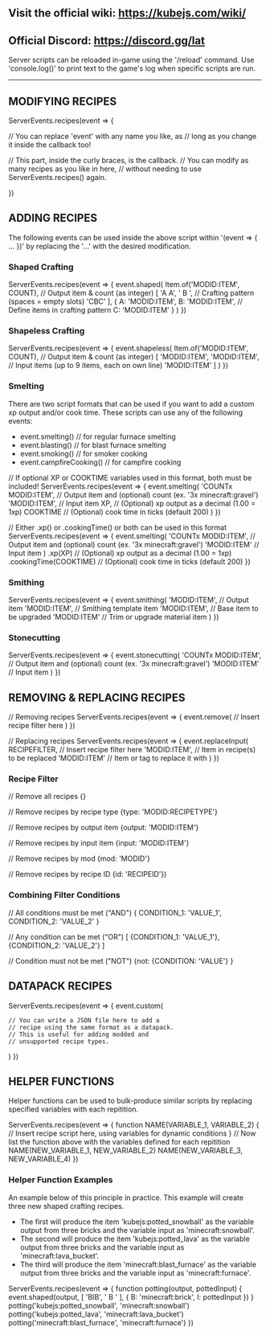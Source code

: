 ## Visit the official wiki:  https://kubejs.com/wiki/
## Official Discord:  https://discord.gg/lat

Server scripts can be reloaded in-game using the '/reload' command.
Use 'console.log()' to print text to the game's log when specific scripts are run.

---

## MODIFYING RECIPES

ServerEvents.recipes(event => {

  // You can replace 'event' with any name you like, as
  // long as you change it inside the callback too!

  // This part, inside the curly braces, is the callback.
  // You can modify as many recipes as you like in here,
  // without needing to use ServerEvents.recipes() again.

})


## ADDING RECIPES

The following events can be used inside the above script within '(event => { ... })' by replacing the '...' with the desired modification.


### Shaped Crafting

ServerEvents.recipes(event => {
  event.shaped(
    Item.of('MODID:ITEM', COUNT),  // Output item & count (as integer)
    [
      'A A',
      ' B ',  // Crafting pattern (spaces = empty slots)
      'CBC'
    ],
    {
      A: 'MODID:ITEM',
      B: 'MODID:ITEM',  // Define items in crafting pattern
      C: 'MODID:ITEM'
    }
  )
})


### Shapeless Crafting

ServerEvents.recipes(event => {
  event.shapeless(
    Item.of('MODID:ITEM', COUNT),  // Output item & count (as integer)
    [
      'MODID:ITEM',
      'MODID:ITEM',  // Input items (up to 9 items, each on own line)
      'MODID:ITEM'
    ]
  )
})


### Smelting

There are two script formats that can be used if you want to add a custom xp output and/or cook time.  These scripts can use any of the following events:
 - event.smelting()  // for regular furnace smelting
 - event.blasting()  // for blast furnace smelting
 - event.smoking()  // for smoker cooking
 - event.campfireCooking()  // for campfire cooking

// If optional XP or COOKTIME variables used in this format, both must be included!
ServerEvents.recipes(event => {
  event.smelting(
    'COUNTx MODID:ITEM',  // Output item and (optional) count (ex. '3x minecraft:gravel')
    'MODID:ITEM',  // Input item
    XP,  // (Optional) xp output as a decimal (1.00 = 1xp)
    COOKTIME  // (Optional) cook time in ticks (default 200)
  )
})

// Either .xp() or .cookingTime() or both can be used in this format
ServerEvents.recipes(event => {
  event.smelting(
    'COUNTx MODID:ITEM',  // Output item and (optional) count (ex. '3x minecraft:gravel')
    'MODID:ITEM'  // Input item
  )
  .xp(XP)  // (Optional) xp output as a decimal (1.00 = 1xp)
  .cookingTime(COOKTIME)  // (Optional) cook time in ticks (default 200)
})


### Smithing

ServerEvents.recipes(event => {
  event.smithing(
    'MODID:ITEM',  // Output item
    'MODID:ITEM',  // Smithing template item
    'MODID:ITEM',  // Base item to be upgraded
    'MODID:ITEM'   // Trim or upgrade material item
  )
})


### Stonecutting

ServerEvents.recipes(event => {
  event.stonecutting(
    'COUNTx MODID:ITEM',  // Output item and (optional) count (ex. '3x minecraft:gravel')
    'MODID:ITEM'  // Input item
  )
})


## REMOVING & REPLACING RECIPES

// Removing recipes
ServerEvents.recipes(event => {
  event.remove(
    // Insert recipe filter here
  )
})

// Replacing recipes
ServerEvents.recipes(event => {
  event.replaceInput(
    RECIPEFILTER,  // Insert recipe filter here
    'MODID:ITEM',  // Item in recipe(s) to be replaced
    'MODID:ITEM'  // Item or tag to replace it with
  )
})


### Recipe Filter

// Remove all recipes
{}

// Remove recipes by recipe type
{type: 'MODID:RECIPETYPE'}

// Remove recipes by output item
{output: 'MODID:ITEM'}

// Remove recipes by input item
{input: 'MODID:ITEM'}

// Remove recipes by mod
{mod: 'MODID'}

// Remove recipes by recipe ID
{id: 'RECIPEID'})


### Combining Filter Conditions

// All conditions must be met ("AND")
{
  CONDITION_1: 'VALUE_1',
  CONDITION_2: 'VALUE_2'
}

// Any condition can be met ("OR")
[
  {CONDITION_1: 'VALUE_1'},
  {CONDITION_2: 'VALUE_2'}
]

// Condition must not be met ("NOT")
{not:
  {CONDITION: 'VALUE'}
}


## DATAPACK RECIPES

ServerEvents.recipes(event => {
  event.custom(

    // You can write a JSON file here to add a
    // recipe using the same format as a datapack.
    // This is useful for adding modded and
    // unsupported recipe types.

  )
})


## HELPER FUNCTIONS

Helper functions can be used to bulk-produce similar scripts by replacing specified variables with each repitition.

ServerEvents.recipes(event => {
  function NAME(VARIABLE_1, VARIABLE_2) {
    // Insert recipe script here, using variables for dynamic conditions
  }
  // Now list the function above with the variables defined for each repitition
  NAME(NEW_VARIABLE_1, NEW_VARIABLE_2)
  NAME(NEW_VARIABLE_3, NEW_VARIABLE_4)
})


### Helper Function Examples

An example below of this principle in practice.  This example will create three new shaped crafting recipes.
 - The first will produce the item 'kubejs:potted_snowball' as the variable output from three bricks and the variable input as 'minecraft:snowball'.
 - The second will produce the item 'kubejs:potted_lava' as the variable output from three bricks and the variable input as 'minecraft:lava_bucket'.
 - The third will produce the item 'minecraft:blast_furnace' as the variable output from three bricks and the variable input as 'minecraft:furnace'.

ServerEvents.recipes(event => {
  function potting(output, pottedInput) {
    event.shaped(output, [
      'BIB',
      ' B '
    ], {
      B: 'minecraft:brick',
      I: pottedInput
    })
  }
  potting('kubejs:potted_snowball', 'minecraft:snowball')
  potting('kubejs:potted_lava', 'minecraft:lava_bucket')
  potting('minecraft:blast_furnace', 'minecraft:furnace')
})

